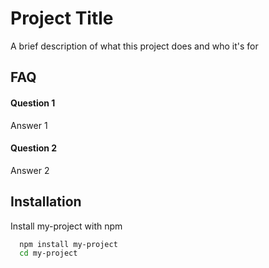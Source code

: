 
# Project Title

A brief description of what this project does and who it's for


## FAQ

#### Question 1

Answer 1

#### Question 2

Answer 2


## Installation

Install my-project with npm

```bash
  npm install my-project
  cd my-project
```
    
